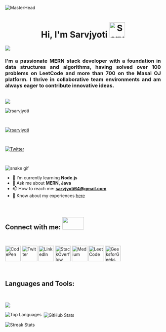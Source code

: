 ![MasterHead](https://user-images.githubusercontent.com/74038190/212284136-03988914-d899-44b4-b1d9-4eeccf656e44.gif)

<h1 align="center">Hi, I'm Sarvjyoti
   <img width="50px" src="https://user-images.githubusercontent.com/74038190/214644152-52f47eb3-5e31-4f47-8758-05c9468d5596.gif" alt="Sarvjyoti GIF" />
</h1>
<img src="https://user-images.githubusercontent.com/73097560/115834477-dbab4500-a447-11eb-908a-139a6edaec5c.gif" />
<h3 align="justify" >I'm a passionate MERN stack developer with a foundation in data structures and algorithms, having solved over 100 problems on LeetCode and more than 700 on the Masai OJ platform. I thrive in collaborative team environments and am always eager to contribute innovative ideas.</h3>
<br>
<img src="https://user-images.githubusercontent.com/73097560/115834477-dbab4500-a447-11eb-908a-139a6edaec5c.gif" />
<p align="left"> <img src="https://komarev.com/ghpvc/?username=rsarvjyoti&label=Profile%20views&color=0e75b6&style=flat" alt="rsarvjyoti" /> </p>
<br>

<p align="left"> <a href="https://github.com/ryo-ma/github-profile-trophy"><img src="https://github-profile-trophy.vercel.app/?username=rsarvjyoti" alt="rsarvjyoti" /></a> </p>
<br>

<p align="left"> <a href="https://twitter.com/sarvjyoti4" target="blank"><img src="https://img.shields.io/twitter/follow/sarvjyoti4?logo=twitter&style=for-the-badge" alt="Twitter" /></a> </p>
<br>

![snake gif](https://github.com/RSarvjyoti/RSarvjyoti/blob/output/github-contribution-grid-snake.gif)

- 🌱 I’m currently learning **Node.js**
- 💬 Ask me about **MERN, Java**
- 📫 How to reach me: **sarvjyoti64@gmail.com**
- 📄 Know about my experiences [here](https://drive.google.com/file/d/1xeSisGeJbJLuBpQwKY7MpvTFhUUxI4z8/view?usp=sharing)

<br>

## Connect with me: <img width="70px" height="40px" src="https://raw.githubusercontent.com/ShahriarShafin/ShahriarShafin/main/Assets/handshake.gif" />
<br>
<p align="left">
<a href="https://codepen.io/sarvjyoti" target="blank"><img align="center" src="https://raw.githubusercontent.com/rahuldkjain/github-profile-readme-generator/master/src/images/icons/Social/codepen.svg" alt="CodePen" height="50" width="50" /></a>
<a href="https://twitter.com/sarvjyoti4" target="blank"><img align="center" src="https://raw.githubusercontent.com/rahuldkjain/github-profile-readme-generator/master/src/images/icons/Social/twitter.svg" alt="Twitter" height="50" width="50" /></a>
<a href="https://linkedin.com/in/sarvjyoti05/" target="blank"><img align="center" src="https://raw.githubusercontent.com/rahuldkjain/github-profile-readme-generator/master/src/images/icons/Social/linked-in-alt.svg" alt="LinkedIn" height="50" width="50" /></a>
<a href="https://stackoverflow.com/users/25187638/sarv-jyoti" target="blank"><img align="center" src="https://raw.githubusercontent.com/rahuldkjain/github-profile-readme-generator/master/src/images/icons/Social/stack-overflow.svg" alt="StackOverflow" height="50" width="50" /></a>
<a href="https://medium.com/sarvjyoti055" target="blank"><img align="center" src="https://raw.githubusercontent.com/rahuldkjain/github-profile-readme-generator/master/src/images/icons/Social/medium.svg" alt="Medium" height="50" width="50" /></a>
<a href="https://leetcode.com/u/sarvjyoti0508/" target="blank"><img align="center" src="https://raw.githubusercontent.com/rahuldkjain/github-profile-readme-generator/master/src/images/icons/Social/leet-code.svg" alt="LeetCode" height="50" width="50" /></a>
<a href="https://www.geeksforgeeks.org/user/sarvjy4m2j/" target="blank"><img align="center" src="https://raw.githubusercontent.com/rahuldkjain/github-profile-readme-generator/master/src/images/icons/Social/geeks-for-geeks.svg" alt="GeeksforGeeks" height="50" width="50" /></a>
</p>

<br>

## Languages and Tools:
<br>
<p align="left">
  <a href="https://skillicons.dev">
    <img src="https://skillicons.dev/icons?i=js,mongodb,mysql,react,redux,nodejs,express,java,bootstrap,c,css,git,github,html,python,jest,ts,vscode" />
  </a>
</p>



<p backgroun-color = "#333"><img align="left" src="https://github-readme-stats.vercel.app/api/top-langs?username=rsarvjyoti&show_icons=true&locale=en&layout=compact" alt="Top Languages" /></p>

<p>&nbsp;<img align="center" src="https://github-readme-stats.vercel.app/api?username=rsarvjyoti&show_icons=true&locale=en" alt="GitHub Stats" /></p>

<p><img align="center" src="https://github-readme-streak-stats.herokuapp.com/?user=rsarvjyoti&" alt="Streak Stats" /></p>
